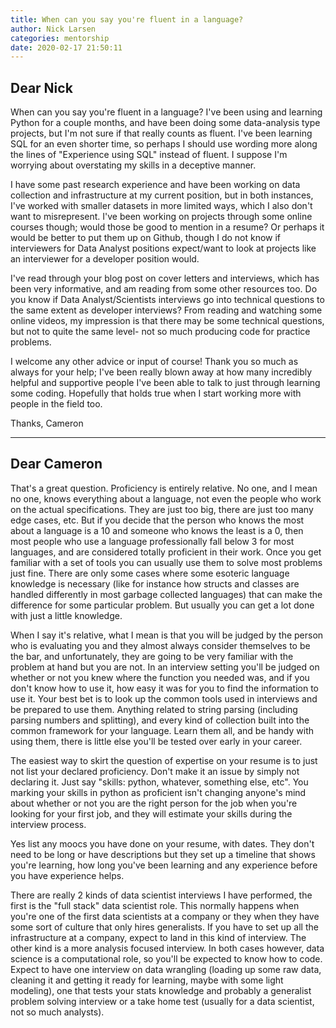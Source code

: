 ```yaml
---
title: When can you say you're fluent in a language?
author: Nick Larsen
categories: mentorship
date: 2020-02-17 21:50:11
---
```



## Dear Nick

When can you say you're fluent in a language? I've been using and learning Python for a couple months, and have been doing some data-analysis type projects, but I'm not sure if that really counts as fluent. I've been learning SQL for an even shorter time, so perhaps I should use wording more along the lines of "Experience using SQL" instead of fluent. I suppose I'm worrying about overstating my skills in a deceptive manner.

I have some past research experience and have been working on data collection and infrastructure at my current position, but in both instances, I've worked with smaller datasets in more limited ways, which I also don't want to misrepresent. I've been working on projects through some online courses though; would those be good to mention in a resume? Or perhaps it would be better to put them up on Github, though I do not know if interviewers for Data Analyst positions expect/want to look at projects like an interviewer for a developer position would.

I've read through your blog post on cover letters and interviews, which has been very informative, and am reading from some other resources too. Do you know if Data Analyst/Scientists interviews go into technical questions to the same extent as developer interviews? From reading and watching some online videos, my impression is that there may be some technical questions, but not to quite the same level- not so much producing code for practice problems.

I welcome any other advice or input of course! Thank you so much as always for your help; I've been really blown away at how many incredibly helpful and supportive people I've been able to talk to just through learning some coding. Hopefully that holds true when I start working more with people in the field too.

Thanks,
Cameron

---

## Dear Cameron

That's a great question.  Proficiency is entirely relative.  No one, and I mean no one, knows everything about a language, not even the people who work on the actual specifications.  They are just too big, there are just too many edge cases, etc.  But if you decide that the person who knows the most about a language is a 10 and someone who knows the least is a 0, then most people who use a language professionally fall below 3 for most languages, and are considered totally proficient in their work.  Once you get familiar with a set of tools you can usually use them to solve most problems just fine.  There are only some cases where some esoteric language knowledge is necessary (like for instance how structs and classes are handled differently in most garbage collected languages) that can make the difference for some particular problem.  But usually you can get a lot done with just a little knowledge.

When I say it's relative, what I mean is that you will be judged by the person who is evaluating you and they almost always consider themselves to be the bar, and unfortunately, they are going to be very familiar with the problem at hand but you are not.  In an interview setting you'll be judged on whether or not you knew where the function you needed was, and if you don't know how to use it, how easy it was for you to find the information to use it.  Your best bet is to look up the common tools used in interviews and be prepared to use them.  Anything related to string parsing (including parsing numbers and splitting), and every kind of collection built into the common framework for your language.  Learn them all, and be handy with using them, there is little else you'll be tested over early in your career.

The easiest way to skirt the question of expertise on your resume is to just not list your declared proficiency.  Don't make it an issue by simply not declaring it.  Just say "skills: python, whatever, something else, etc".  You marking your skills in python as proficient isn't changing anyone's mind about whether or not you are the right person for the job when you're looking for your first job, and they will estimate your skills during the interview process.

Yes list any moocs you have done on your resume, with dates.  They don't need to be long or have descriptions but they set up a timeline that shows you're learning, how long you've been learning and any experience before you have experience helps.

There are really 2 kinds of data scientist interviews I have performed, the first is the "full stack" data scientist role.  This normally happens when you're one of the first data scientists at a company or they when they have some sort of culture that only hires generalists.  If you have to set up all the infrastructure at a company, expect to land in this kind of interview.  The other kind is a more analysis focused interview.  In both cases however, data science is a computational role, so you'll be expected to know how to code.  Expect to have one interview on data wrangling (loading up some raw data, cleaning it and getting it ready for learning, maybe with some light modeling), one that tests your stats knowledge and probably a generalist problem solving interview or a take home test (usually for a data scientist, not so much analysts).

